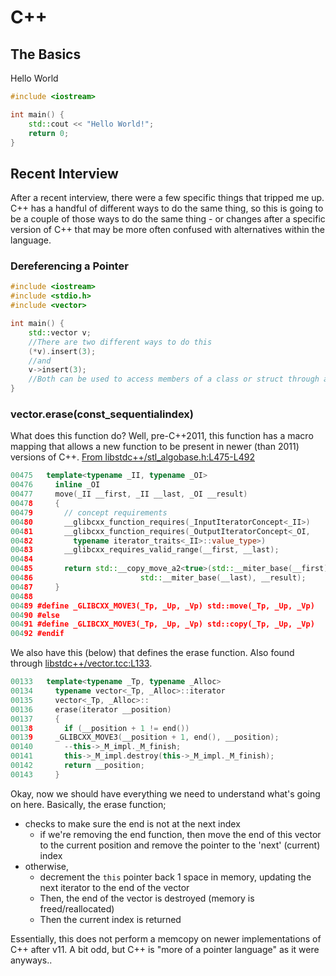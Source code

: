# C++
## The Basics
Hello World
```cpp
#include <iostream>

int main() {
    std::cout << "Hello World!";
    return 0;
}
```

## Recent Interview
After a recent interview, there were a few specific things that tripped me up. C++ has a handful of different ways to do the same thing, so this is going to be a couple of those ways to do the same thing - or changes after a specific version of C++ that may be more often confused with alternatives within the language.

### Dereferencing a Pointer
```cpp
#include <iostream>
#include <stdio.h>
#include <vector>

int main() {
    std::vector v;
    //There are two different ways to do this
    (*v).insert(3);
    //and
    v->insert(3);
    //Both can be used to access members of a class or struct through a pointer
}
```

### vector.erase(const_sequentialindex)
What does this function do?
 Well, pre-C++2011, this function has a macro mapping that allows a new function to be present in newer (than 2011) versions of C++. [From libstdc++/stl_algobase.h:L475-L492](https://gcc.gnu.org/onlinedocs/gcc-4.6.3/libstdc++/api/a01046_source.html#l00475)
```cpp
00475   template<typename _II, typename _OI>
00476     inline _OI
00477     move(_II __first, _II __last, _OI __result)
00478     {
00479       // concept requirements
00480       __glibcxx_function_requires(_InputIteratorConcept<_II>)
00481       __glibcxx_function_requires(_OutputIteratorConcept<_OI,
00482         typename iterator_traits<_II>::value_type>)
00483       __glibcxx_requires_valid_range(__first, __last);
00484 
00485       return std::__copy_move_a2<true>(std::__miter_base(__first),
00486                        std::__miter_base(__last), __result);
00487     }
00488 
00489 #define _GLIBCXX_MOVE3(_Tp, _Up, _Vp) std::move(_Tp, _Up, _Vp)
00490 #else
00491 #define _GLIBCXX_MOVE3(_Tp, _Up, _Vp) std::copy(_Tp, _Up, _Vp)
00492 #endif
```
We also have this (below) that defines the erase function. Also found through [libstdc++/vector.tcc:L133](https://gcc.gnu.org/onlinedocs/gcc-4.6.3/libstdc++/api/a01117_source.html#l00133).
```cpp
00133   template<typename _Tp, typename _Alloc>
00134     typename vector<_Tp, _Alloc>::iterator
00135     vector<_Tp, _Alloc>::
00136     erase(iterator __position)
00137     {
00138       if (__position + 1 != end())
00139     _GLIBCXX_MOVE3(__position + 1, end(), __position);
00140       --this->_M_impl._M_finish;
00141       this->_M_impl.destroy(this->_M_impl._M_finish);
00142       return __position;
00143     }
```

Okay, now we should have everything we need to understand what's going on here. Basically, the erase function;
- checks to make sure the end is not at the next index
    - if we're removing the end function, then move the end of this vector to the current position and remove the pointer to the 'next' (current) index
- otherwise,
    - decrement the `this` pointer back 1 space in memory, updating the next iterator to the end of the vector
    - Then, the end of the vector is destroyed (memory is freed/reallocated)
    - Then the current index is returned

Essentially, this does not perform a memcopy on newer implementations of C++ after v11. A bit odd, but C++ is "more of a pointer language" as it were anyways..
